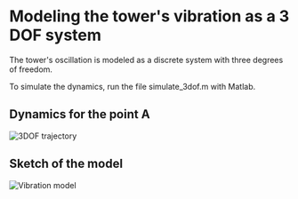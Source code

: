 # Modeling the tower's vibration as a 3 DOF system

The tower's oscillation is modeled as a discrete system with three degrees of freedom.

To simulate the dynamics, run the file simulate_3dof.m with Matlab.


## Dynamics for the point A

![3DOF trajectory](https://github.com/k323r/Preprint-Eccentric-Mass/blob/main/src/3dof-model/trajectory.gif)

## Sketch of the model

![Vibration model](https://github.com/k323r/Preprint-Eccentric-Mass/blob/main/src/3dof-model/vibration_model.jpg)
